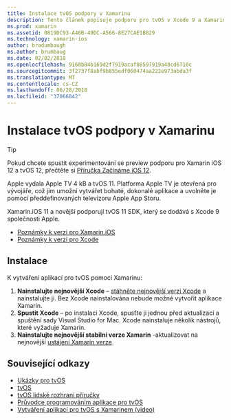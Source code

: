 ```yaml
---
title: Instalace tvOS podpory v Xamarinu
description: Tento článek popisuje podporu pro tvOS v Xcode 9 a Xamarin.iOS 11 a poskytuje stručný pokyny o tom, jak získat nastavení pro vývoj aplikací pro tvOS pomocí Xamarinu.
ms.prod: xamarin
ms.assetid: 0819DC93-A46B-49DC-A566-8E27CAE1B829
ms.technology: xamarin-ios
author: bradumbaugh
ms.author: brumbaug
ms.date: 02/02/2018
ms.openlocfilehash: 9168b84b169d2f7919acaf88597919a48cd6710c
ms.sourcegitcommit: 3f2737f8abf9b855edf060474aa222e973abda3f
ms.translationtype: MT
ms.contentlocale: cs-CZ
ms.lasthandoff: 06/28/2018
ms.locfileid: "37066842"
---
```

# <a name="installing-tvos-support-in-xamarin"></a>Instalace tvOS podpory v Xamarinu

> [!TIP]
> Pokud chcete spustit experimentování se preview podporu pro Xamarin iOS 12 a tvOS 12, přečtěte si [Příručka Začínáme iOS 12](~/ios/platform/introduction-to-ios12/get-started.md).

Apple vydala Apple TV 4 kB a tvOS 11. Platforma Apple TV je otevřená pro vývojáře, což jim umožní vytvářet bohaté, dokonalé aplikace a uvolněte je pomocí předdefinovaných televizoru Apple App Storu.

Xamarin.iOS 11 a novější podporují tvOS 11 SDK, který se dodává s Xcode 9 společnosti Apple.

- [Poznámky k verzi pro Xamarin.iOS](https://developer.xamarin.com/releases/ios/)
- [Poznámky k verzi pro Xcode](https://developer.apple.com/library/content/releasenotes/DeveloperTools/RN-Xcode/Chapters/Introduction.html#//apple_ref/doc/uid/TP40001051-CH1-SW876)

## <a name="installation"></a>Instalace

K vytváření aplikací pro tvOS pomocí Xamarinu:

1. **Nainstalujte nejnovější Xcode** – [stáhněte nejnovější verzi Xcode](https://developer.apple.com/xcode/download/) a nainstalujte ji. Bez Xcode nainstalována nebude možné vytvořit aplikace Xamarin. 
2. **Spustit Xcode** – po instalaci Xcode, spusťte ji jednou před aktualizací a spuštění sady Visual Studio for Mac. Xcode nainstaluje několik nástrojů, které vyžaduje Xamarin.
3. **Nainstalujte nejnovější stabilní verze Xamarin** -aktualizovat na nejnovější [ustájení Xamarin verze](https://developer.xamarin.com/recipes/cross-platform/ide/change_updates_channel/).

## <a name="related-links"></a>Související odkazy

- [Ukázky pro tvOS](https://developer.xamarin.com/samples/tvos/all/)
- [tvOS](https://developer.apple.com/tvos/)
- [tvOS lidské rozhraní příručky](https://developer.apple.com/tvos/human-interface-guidelines/)
- [Průvodce programováním aplikace pro tvOS](https://developer.apple.com/library/prerelease/tvos/documentation/General/Conceptual/AppleTV_PG/)
- [Vytváření aplikací pro tvOS s Xamarinem (video)](https://university.xamarin.com/lightninglectures/tvos-with-xamarin)
